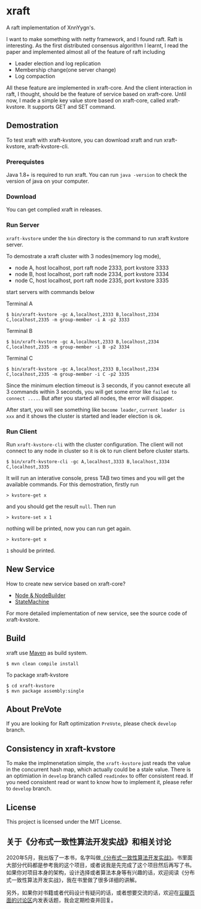 # xraft

A raft implementation of XnnYygn's.

I want to make something with netty framework, and I found raft. Raft is interesting. As the first distributed consensus algorithm I learnt, I read the paper and implemented almost all of the feature of raft including

* Leader election and log replication
* Membership change(one server change)
* Log compaction

All these feature are implemented in xraft-core. And the client interaction in raft, I thought, should be the feature of service based on xraft-core. Until now, I made a simple key value store based on xraft-core, called xraft-kvstore. It supports GET and SET command.

## Demostration

To test xraft with xraft-kvstore, you can download xraft and run xraft-kvstore, xraft-kvstore-cli.

### Prerequistes

Java 1.8+ is required to run xraft. You can run `java -version` to check the version of java on your computer.

### Download

You can get complied xraft in releases.

### Run Server

`xraft-kvstore` under the `bin` directory is the command to run xraft kvstore server.

To demostrate a xraft cluster with 3 nodes(memory log mode), 

* node A, host localhost, port raft node 2333, port kvstore 3333
* node B, host localhost, port raft node 2334, port kvstore 3334
* node C, host localhost, port raft node 2335, port kvstore 3335

start servers with commands below

Terminal A

```
$ bin/xraft-kvstore -gc A,localhost,2333 B,localhost,2334 C,localhost,2335 -m group-member -i A -p2 3333
```

Terminal B

```
$ bin/xraft-kvstore -gc A,localhost,2333 B,localhost,2334 C,localhost,2335 -m group-member -i B -p2 3334
```

Terminal C

```
$ bin/xraft-kvstore -gc A,localhost,2333 B,localhost,2334 C,localhost,2335 -m group-member -i C -p2 3335
```

Since the minimum election timeout is 3 seconds, if you cannot execute all 3 commands within 3 seconds, you will get some error like `failed to connect ....`. But after you started all nodes, the error will disapper.

After start, you will see something like `become leader`, `current leader is xxx` and it shows the cluster is started and leader election is ok.

### Run Client

Run `xraft-kvstore-cli` with the cluster configuration. The client will not connect to any node in cluster so it is ok to run client before cluster starts.

```
$ bin/xraft-kvstore-cli -gc A,localhost,3333 B,localhost,3334 C,localhost,3335
```

It will run an interative console, press TAB two times and you will get the available commands. For this demostration, firstly run 

```
> kvstore-get x
```

and you should get the result `null`. Then run

```
> kvstore-set x 1
```

nothing will be printed, now you can run get again.

```
> kvstore-get x
```

`1` should be printed.

## New Service

How to create new service based on xraft-core?

* [Node & NodeBuilder](https://github.com/xnnyygn/xraft/wiki/Node-&-NodeBuilder)
* [StateMachine](https://github.com/xnnyygn/xraft/wiki/StateMachine)

For more detailed implementation of new service, see the source code of xraft-kvstore.

## Build

xraft use [Maven](https://maven.apache.org/) as build system.

```
$ mvn clean compile install
```

To package xraft-kvstore

```
$ cd xraft-kvstore
$ mvn package assembly:single
```

## About PreVote

If you are looking for Raft optimization `PreVote`, please check `develop` branch.

## Consistency in xraft-kvstore

To make the implmenetation simple, the `xraft-kvstore` just reads the value in the concurrent hash map, which actually could be a stale value. There is an optimiation in `develop` branch called `readindex` to offer consistent read. If you need consistent read or want to know how to implement it, please refer to `develop` branch.

## License

This project is licensed under the MIT License.

## 关于《分布式一致性算法开发实战》和相关讨论

2020年5月，我出版了一本书，名字叫做[《分布式一致性算法开发实战》](https://book.douban.com/subject/35051108/)。书里面大部分代码都是参考我的这个项目，或者说我是先完成了这个项目然后再写了书。如果你对项目本身的架构，设计选择或者算法本身等有兴趣的话，欢迎阅读《分布式一致性算法开发实战》，我在书里做了很多详细的讲解。

另外，如果你对书籍或者代码设计有疑问的话，或者想要交流的话，欢迎在[豆瓣页面的讨论区](https://book.douban.com/subject/35051108/)内发表话题，我会定期检查并回复。
